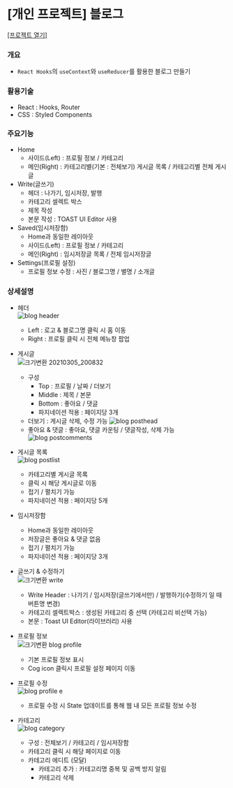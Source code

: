 # [개인 프로젝트] 블로그
[[프로젝트 열기]](http://Yuyeol.github.io/blog-react)
### 개요
* `React Hooks`의 `useContext`와 `useReducer`를 활용한 블로그 만들기
  

### 활용기술
* React : Hooks, Router
* CSS : Styled Components


### 주요기능 
* Home
  - 사이드(Left) : 프로필 정보 / 카테고리
  - 메인(Right) : 카테고리별(기본 : 전체보기) 게시글 목록 / 카테고리별 전체 게시글
* Write(글쓰기)
  - 헤더 : 나가기, 임시저장, 발행
  - 카테고리 셀렉트 박스
  - 제목 작성
  - 본문 작성 : TOAST UI Editor 사용
* Saved(임시저장함)
  - Home과 동일한 레이아웃
  - 사이드(Left) : 프로필 정보 / 카테고리
  - 메인(Right) : 임시저장글 목록 / 전체 임시저장글
* Settings(프로필 설정)
  - 프로필 정보 수정 : 사진 / 블로그명 / 별명 / 소개글


### 상세설명

* 헤더  
![blog header](https://user-images.githubusercontent.com/52055504/110081008-a16de180-7dce-11eb-81bf-fc00c27a99e2.gif)
  - Left : 로고 & 블로그명 클릭 시 홈 이동
  - Right : 프로필 클릭 시 전체 메뉴창 팝업 
  
* 게시글  
![크기변환 20210305_200832](https://user-images.githubusercontent.com/52055504/110107779-b22e4f80-7dee-11eb-8eb7-ca9cfde8dec7.png)
  - 구성
    - Top : 프로필 / 날짜 / 더보기
    - Middle : 제목 / 본문
    - Bottom : 좋아요 / 댓글
    - 파지네이션 적용 : 페이지당 3개
  - 더보기 : 게시글 삭제, 수정 가능
  ![blog posthead](https://user-images.githubusercontent.com/52055504/110108473-95464c00-7def-11eb-948d-e66b3ce72579.gif)
  - 좋아요 & 댓글 : 좋아요, 댓글 카운팅 / 댓글작성, 삭제 가능
  ![blog postcomments](https://user-images.githubusercontent.com/52055504/110109319-988e0780-7df0-11eb-89a7-0e399d067b42.gif)

* 게시글 목록  
![blog postlist](https://user-images.githubusercontent.com/52055504/110111717-1b649180-7df4-11eb-9ffd-eb345717de7b.gif)
  - 카테고리별 게시글 목록
  - 클릭 시 해당 게시글로 이동
  - 접기 / 펼치기 가능
  - 파지네이션 적용 : 페이지당 5개

* 임시저장함
  - Home과 동일한 레이아웃
  - 저장글은 좋아요 & 댓글 없음
  - 접기 / 펼치기 가능
  - 파지네이션 적용 : 페이지당 3개

* 글쓰기 & 수정하기  
![크기변환 write](https://user-images.githubusercontent.com/52055504/110090913-3080f680-7ddb-11eb-858a-2c774a77a9d2.png)
  - Write Header : 나가기 / 임시저장(글쓰기에서만) / 발행하기(수정하기 일 때 버튼명 변경)
  - 카테고리 셀렉트박스 : 생성된 카테고리 중 선택 (카테고리 비선택 가능)
  - 본문 : Toast UI Editor(라이브러리) 사용
  

* 프로필 정보  
![크기변환 blog profile](https://user-images.githubusercontent.com/52055504/110084035-d11ee880-7dd2-11eb-9c9a-90ebcd306c7f.png)
  - 기본 프로필 정보 표시
  - Cog icon 클릭시 프로필 설정 페이지 이동
  
* 프로필 수정  
![blog profile e](https://user-images.githubusercontent.com/52055504/110087901-93708e80-7dd7-11eb-876d-1265feba7d96.gif)
  - 프로필 수정 시 State 업데이트를 통해 웹 내 모든 프로필 정보 수정

* 카테고리  
![blog category](https://user-images.githubusercontent.com/52055504/110088977-e8f96b00-7dd8-11eb-840d-6118590f78a9.gif)
  - 구성 : 전체보기 / 카테고리 / 임시저장함
  - 카테고리 클릭 시 해당 페이지로 이동
  - 카테고리 에디트 (모달)
    - 카테고리 추가 : 카테고리명 중복 및 공백 방지 알림
    - 카테고리 삭제

